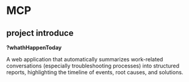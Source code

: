 # MCP

## **project introduce**

**?whathHappenToday**

A web application that automatically summarizes work-related conversations (especially troubleshooting processes) into structured reports, highlighting the timeline of events, root causes, and solutions.
